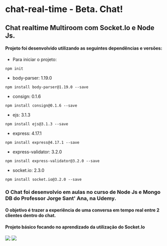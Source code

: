 # chat-real-time - Beta. Chat!
## Chat realtime Multiroom com Socket.Io e Node Js.

#### Projeto foi desenvolvido utilizando as seguintes dependências e versões:
- Para iniciar o projeto:
```
npm init
```
- body-parser: 1.19.0
```
npm install body-parser@1.19.0 --save
```
- consign: 0.1.6
```
npm install consign@0.1.6 --save
```
- ejs: 3.1.3
```
npm install ejs@3.1.3 --save
```
- express: 4.17.1
```
npm install express@4.17.1 --save
```
- express-validator: 3.2.0
```
npm install express-validator@3.2.0 --save
```
- socket.io: 2.3.0
```
npm install socket.io@3.2.0 --save
```


### O Chat foi desenvolvio em aulas no curso de Node Js e Mongo DB do Professor Jorge Sant' Ana, na Udemy.

#### O objetivo é trazer a experiência de uma conversa em tempo real entre 2 clientes dentro do chat.
#### Projeto básico focando no aprendizado da utilização do Socket.Io


![](https://pandao.github.io/editor.md/examples/images/8.jpg)
![](https://pandao.github.io/editor.md/examples/images/8.jpg)

